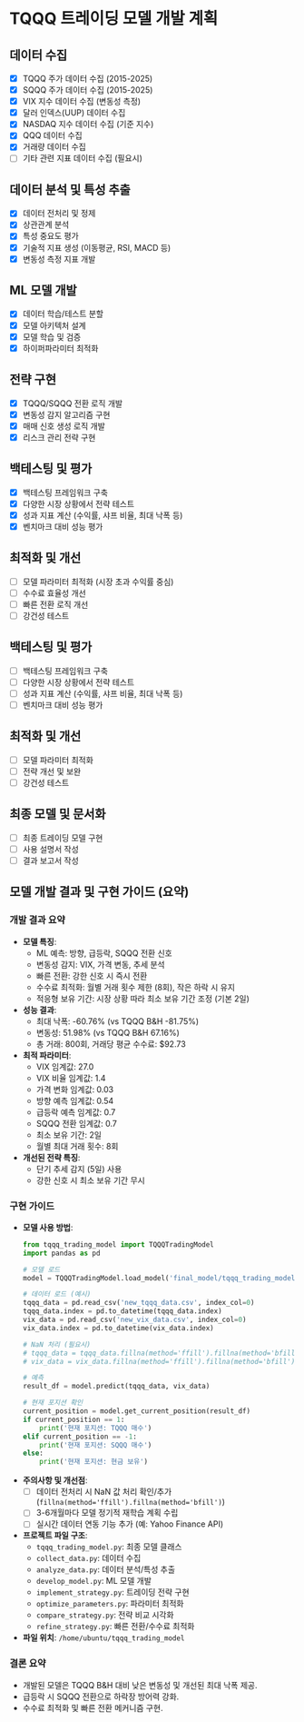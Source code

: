 # TQQQ 트레이딩 모델 개발 계획

## 데이터 수집
- [x] TQQQ 주가 데이터 수집 (2015-2025)
- [x] SQQQ 주가 데이터 수집 (2015-2025)
- [x] VIX 지수 데이터 수집 (변동성 측정)
- [x] 달러 인덱스(UUP) 데이터 수집
- [x] NASDAQ 지수 데이터 수집 (기준 지수)
- [x] QQQ 데이터 수집
- [x] 거래량 데이터 수집
- [ ] 기타 관련 지표 데이터 수집 (필요시)

## 데이터 분석 및 특성 추출
- [x] 데이터 전처리 및 정제
- [x] 상관관계 분석
- [x] 특성 중요도 평가
- [x] 기술적 지표 생성 (이동평균, RSI, MACD 등)
- [x] 변동성 측정 지표 개발

## ML 모델 개발
- [x] 데이터 학습/테스트 분할
- [x] 모델 아키텍처 설계
- [x] 모델 학습 및 검증
- [x] 하이퍼파라미터 최적화

## 전략 구현
- [x] TQQQ/SQQQ 전환 로직 개발
- [x] 변동성 감지 알고리즘 구현
- [x] 매매 신호 생성 로직 개발
- [x] 리스크 관리 전략 구현

## 백테스팅 및 평가
- [x] 백테스팅 프레임워크 구축
- [x] 다양한 시장 상황에서 전략 테스트
- [x] 성과 지표 계산 (수익률, 샤프 비율, 최대 낙폭 등)
- [x] 벤치마크 대비 성능 평가

## 최적화 및 개선
- [ ] 모델 파라미터 최적화 (시장 초과 수익률 중심)
- [ ] 수수료 효율성 개선
- [ ] 빠른 전환 로직 개선
- [ ] 강건성 테스트

## 백테스팅 및 평가
- [ ] 백테스팅 프레임워크 구축
- [ ] 다양한 시장 상황에서 전략 테스트
- [ ] 성과 지표 계산 (수익률, 샤프 비율, 최대 낙폭 등)
- [ ] 벤치마크 대비 성능 평가

## 최적화 및 개선
- [ ] 모델 파라미터 최적화
- [ ] 전략 개선 및 보완
- [ ] 강건성 테스트

## 최종 모델 및 문서화
- [ ] 최종 트레이딩 모델 구현
- [ ] 사용 설명서 작성
- [ ] 결과 보고서 작성

## 모델 개발 결과 및 구현 가이드 (요약)

### 개발 결과 요약
- **모델 특징**:
    - ML 예측: 방향, 급등락, SQQQ 전환 신호
    - 변동성 감지: VIX, 가격 변동, 추세 분석
    - 빠른 전환: 강한 신호 시 즉시 전환
    - 수수료 최적화: 월별 거래 횟수 제한 (8회), 작은 하락 시 유지
    - 적응형 보유 기간: 시장 상황 따라 최소 보유 기간 조정 (기본 2일)
- **성능 결과**:
    - 최대 낙폭: -60.76% (vs TQQQ B&H -81.75%)
    - 변동성: 51.98% (vs TQQQ B&H 67.16%)
    - 총 거래: 800회, 거래당 평균 수수료: $92.73
- **최적 파라미터**:
    - VIX 임계값: 27.0
    - VIX 비율 임계값: 1.4
    - 가격 변화 임계값: 0.03
    - 방향 예측 임계값: 0.54
    - 급등락 예측 임계값: 0.7
    - SQQQ 전환 임계값: 0.7
    - 최소 보유 기간: 2일
    - 월별 최대 거래 횟수: 8회
- **개선된 전략 특징**:
    - 단기 추세 감지 (5일) 사용
    - 강한 신호 시 최소 보유 기간 무시

### 구현 가이드
- **모델 사용 방법**:
    ```python
    from tqqq_trading_model import TQQQTradingModel
    import pandas as pd

    # 모델 로드
    model = TQQQTradingModel.load_model('final_model/tqqq_trading_model.pkl')

    # 데이터 로드 (예시)
    tqqq_data = pd.read_csv('new_tqqq_data.csv', index_col=0)
    tqqq_data.index = pd.to_datetime(tqqq_data.index)
    vix_data = pd.read_csv('new_vix_data.csv', index_col=0)
    vix_data.index = pd.to_datetime(vix_data.index)

    # NaN 처리 (필요시)
    # tqqq_data = tqqq_data.fillna(method='ffill').fillna(method='bfill')
    # vix_data = vix_data.fillna(method='ffill').fillna(method='bfill')

    # 예측
    result_df = model.predict(tqqq_data, vix_data)

    # 현재 포지션 확인
    current_position = model.get_current_position(result_df)
    if current_position == 1:
        print('현재 포지션: TQQQ 매수')
    elif current_position == -1:
        print('현재 포지션: SQQQ 매수')
    else:
        print('현재 포지션: 현금 보유')
    ```
- **주의사항 및 개선점**:
    - [ ] 데이터 전처리 시 NaN 값 처리 확인/추가 (`fillna(method='ffill').fillna(method='bfill')`)
    - [ ] 3-6개월마다 모델 정기적 재학습 계획 수립
    - [ ] 실시간 데이터 연동 기능 추가 (예: Yahoo Finance API)
- **프로젝트 파일 구조**:
    - `tqqq_trading_model.py`: 최종 모델 클래스
    - `collect_data.py`: 데이터 수집
    - `analyze_data.py`: 데이터 분석/특성 추출
    - `develop_model.py`: ML 모델 개발
    - `implement_strategy.py`: 트레이딩 전략 구현
    - `optimize_parameters.py`: 파라미터 최적화
    - `compare_strategy.py`: 전략 비교 시각화
    - `refine_strategy.py`: 빠른 전환/수수료 최적화
- **파일 위치**: `/home/ubuntu/tqqq_trading_model`

### 결론 요약
- 개발된 모델은 TQQQ B&H 대비 낮은 변동성 및 개선된 최대 낙폭 제공.
- 급등락 시 SQQQ 전환으로 하락장 방어력 강화.
- 수수료 최적화 및 빠른 전환 메커니즘 구현.
